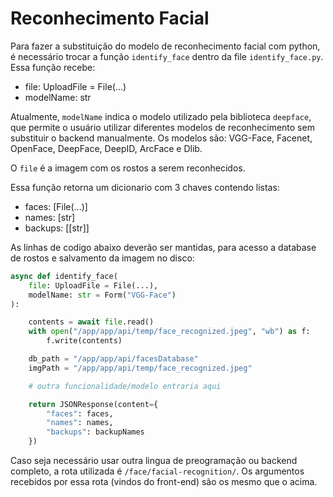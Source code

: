 # Reconhecimento Facial

Para fazer a substituição do modelo de reconhecimento facial com python, é necessário trocar a função `identify_face` dentro da file `identify_face.py`. 
Essa função recebe:
- file: UploadFile = File(...)
- modelName: str

Atualmente, `modelName` indica o modelo utilizado pela biblioteca `deepface`, que permite o usuário utilizar diferentes modelos de reconhecimento sem substituir o backend manualmente. Os modelos são: VGG-Face, Facenet, OpenFace, DeepFace, DeepID, ArcFace e Dlib.

O `file` é a imagem com os rostos a serem reconhecidos. 

Essa função retorna um dicionario com 3 chaves contendo listas:
- faces: [File(...)]
- names: [str]
- backups: [[str]]

As linhas de codigo abaixo deverão ser mantidas, para acesso a database de rostos e salvamento da imagem no disco:

``` python
async def identify_face(
    file: UploadFile = File(...),
    modelName: str = Form("VGG-Face") 
):

    contents = await file.read()
    with open("/app/app/api/temp/face_recognized.jpeg", "wb") as f:
        f.write(contents)

    db_path = "/app/app/api/facesDatabase"
    imgPath = "/app/app/api/temp/face_recognized.jpeg"

    # outra funcionalidade/modelo entraria aqui

    return JSONResponse(content={
        "faces": faces,
        "names": names,
        "backups": backupNames
    })
```

Caso seja necessário usar outra lingua de preogramação ou backend completo, a rota utilizada é `/face/facial-recognition/`. Os argumentos recebidos por essa rota (vindos do front-end) são os mesmo que o acima. 



